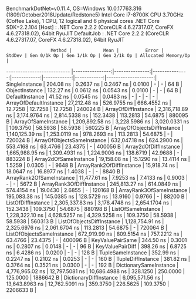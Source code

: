 
BenchmarkDotNet=v0.11.4, OS=Windows 10.0.17763.316 (1809/October2018Update/Redstone5)
Intel Core i7-8700K CPU 3.70GHz (Coffee Lake), 1 CPU, 12 logical and 6 physical cores
.NET Core SDK=2.2.104
  [Host]     : .NET Core 2.2.2 (CoreCLR 4.6.27317.07, CoreFX 4.6.27318.02), 64bit RyuJIT
  DefaultJob : .NET Core 2.2.2 (CoreCLR 4.6.27317.07, CoreFX 4.6.27318.02), 64bit RyuJIT


                     Method |            Mean |          Error |         StdDev | Gen 0/1k Op | Gen 1/1k Op | Gen 2/1k Op | Allocated Memory/Op |
--------------------------- |----------------:|---------------:|---------------:|------------:|------------:|------------:|--------------------:|
             SingleInstance |       204.08 ns |      0.2637 ns |      0.2467 ns |      0.0100 |           - |           - |                64 B |
             ObjectInstance |       132.27 ns |      0.0612 ns |      0.0543 ns |      0.0100 |           - |           - |                64 B |
            DefaultInstance |        41.52 ns |      0.0545 ns |      0.0483 ns |           - |           - |           - |                   - |
     ArrayOfDefaultInstance |    27,212.48 ns |    526.9755 ns |    666.4552 ns |     12.7258 |     12.7258 |     12.7258 |            240024 B |
        ArrayOfDiffInstance | 2,316,718.89 ns |  3,174.9764 ns |  2,814.5338 ns |    152.3438 |    113.2813 |     54.6875 |            880095 B |
        ArrayOfSameInstance | 1,209,892.58 ns |  3,228.5986 ns |  3,020.0331 ns |    109.3750 |     58.5938 |     58.5938 |            560225 B |
 ArrayOfObjectsDiffInstance | 1,140,125.39 ns |  1,253.0119 ns |    978.2693 ns |    113.2813 |     54.6875 |           - |            720024 B |
 ArrayOfObjectsSameInstance |   632,047.18 ns |    624.2900 ns |    553.4168 ns |     63.4766 |     23.4375 |           - |            400056 B |
      Array2dOfDiffInstance | 1,665,988.95 ns |  1,309.4931 ns |  1,224.9006 ns |    138.6719 |     42.9688 |           - |            883224 B |
      Array2dOfSameInstance |    19,158.08 ns |     15.1290 ns |     13.4114 ns |      1.5259 |      0.0305 |           - |              9648 B |
   ArrayRank2OfDiffInstance |    15,918.74 ns |     18.0647 ns |     16.8977 ns |      1.4038 |           - |           - |              8840 B |
   ArrayRank2OfSameInstance |    11,477.61 ns |      7.9253 ns |      7.4133 ns |      0.9003 |           - |           - |              5672 B |
   ArrayRank3OfDiffInstance |   245,813.27 ns |    614.0849 ns |    574.4154 ns |     19.0430 |      2.6855 |           - |            120168 B |
   ArrayRank3OfSameInstance |   195,083.38 ns |    145.0385 ns |    128.5729 ns |     13.9160 |      0.9766 |           - |             88200 B |
         ListOfDiffInstance | 2,305,337.83 ns |  3,178.4748 ns |  2,654.1704 ns |    152.3438 |    109.3750 |     54.6875 |            880198 B |
         ListOfSameInstance | 1,228,322.10 ns |  4,628.5257 ns |  4,329.5258 ns |    109.3750 |     58.5938 |     58.5938 |            560313 B |
  ListOfObjectsDiffInstance | 1,128,754.91 ns |  2,325.6976 ns |  2,061.6704 ns |    113.2813 |     54.6875 |           - |            720064 B |
  ListOfObjectsSameInstance |   672,919.99 ns |    809.5154 ns |    757.2212 ns |     63.4766 |     23.4375 |           - |            400096 B |
           KeyValuePairSame |       344.50 ns |      0.3001 ns |      0.2807 ns |      0.0148 |           - |           - |                96 B |
           KeyValuePairDiff |       398.26 ns |      6.8725 ns |      6.4286 ns |      0.0200 |           - |           - |               128 B |
          TupleSameInstance |       352.99 ns |      0.2247 ns |      0.2102 ns |      0.0253 |           - |           - |               160 B |
          TupleDiffInstance |       381.82 ns |      0.3764 ns |      0.3521 ns |      0.0300 |           - |           - |               192 B |
     DictionarySameInstance | 4,776,965.02 ns | 12,797.5081 ns | 10,686.4988 ns |    328.1250 |    250.0000 |    125.0000 |           1886642 B |
     DictionaryDiffInstance | 6,095,571.56 ns | 13,643.8963 ns | 12,762.5091 ns |    359.3750 |    226.5625 |    109.3750 |           2206633 B |
